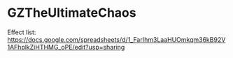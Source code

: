 # GZTheUltimateChaos

Effect list: https://docs.google.com/spreadsheets/d/1_FarIhm3LaaHUOmkqm36kB92V1AFhplkZiHTHMG_oPE/edit?usp=sharing